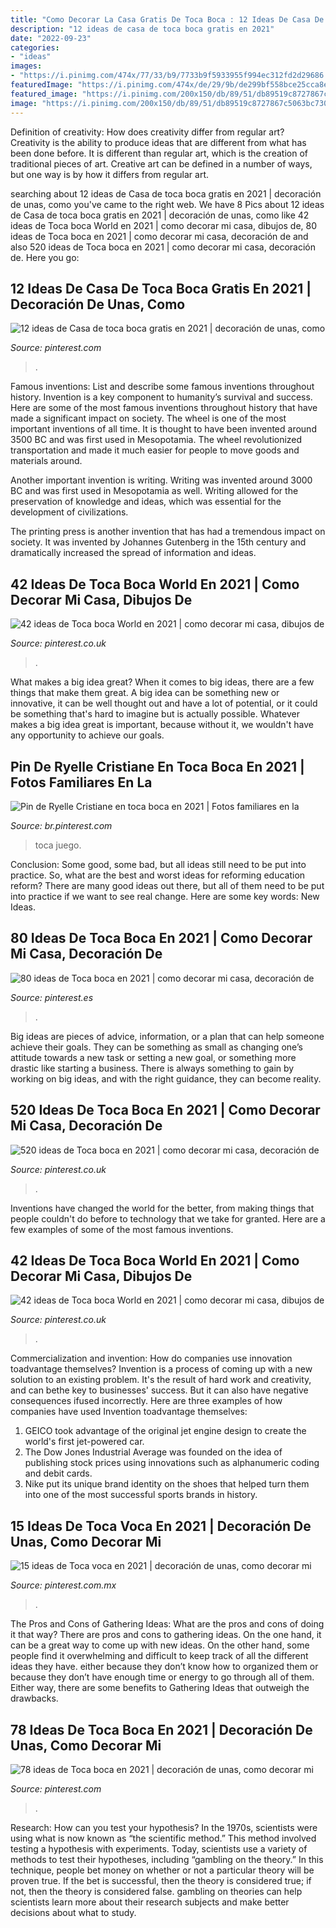 ```yaml
---
title: "Como Decorar La Casa Gratis De Toca Boca : 12 Ideas De Casa De Toca Boca Gratis En 2021"
description: "12 ideas de casa de toca boca gratis en 2021"
date: "2022-09-23"
categories:
- "ideas"
images:
- "https://i.pinimg.com/474x/77/33/b9/7733b9f5933955f994ec312fd2d29686.jpg"
featuredImage: "https://i.pinimg.com/474x/de/29/9b/de299bf558bce25cca8e0e61d2a5f546.jpg"
featured_image: "https://i.pinimg.com/200x150/db/89/51/db89519c8727867c5063bc730507af7b.jpg"
image: "https://i.pinimg.com/200x150/db/89/51/db89519c8727867c5063bc730507af7b.jpg"
---
```



Definition of creativity: How does creativity differ from regular art?
Creativity is the ability to produce ideas that are different from what has been done before. It is different than regular art, which is the creation of traditional pieces of art. Creative art can be defined in a number of ways, but one way is by how it differs from regular art.

	

		
searching about 12 ideas de Casa de toca boca gratis en 2021 | decoración de unas, como you've came to the right web. We have 8 Pics about 12 ideas de Casa de toca boca gratis en 2021 | decoración de unas, como like 42 ideas de Toca boca World en 2021 | como decorar mi casa, dibujos de, 80 ideas de Toca boca en 2021 | como decorar mi casa, decoración de and also 520 ideas de Toca boca en 2021 | como decorar mi casa, decoración de. Here you go:
		
    
## 12 Ideas De Casa De Toca Boca Gratis En 2021 | Decoración De Unas, Como

<img loading=lazy src="https://i.pinimg.com/200x150/d0/98/03/d09803fa477240ab5ec138822c1ae0d0.jpg" onerror="this.onerror=null;this.src='https://tse4.mm.bing.net/th?id=OIP.-ZrL4ldxZ6SsRzwChtF6igAAAA&amp;pid=15.1';" alt="12 ideas de Casa de toca boca gratis en 2021 | decoración de unas, como">

_Source: pinterest.com_

>. 

	

Famous inventions: List and describe some famous inventions throughout history.
Invention is a key component to humanity’s survival and success. Here are some of the most famous inventions throughout history that have made a significant impact on society.
The wheel is one of the most important inventions of all time. It is thought to have been invented around 3500 BC and was first used in Mesopotamia. The wheel revolutionized transportation and made it much easier for people to move goods and materials around.

Another important invention is writing. Writing was invented around 3000 BC and was first used in Mesopotamia as well. Writing allowed for the preservation of knowledge and ideas, which was essential for the development of civilizations.

The printing press is another invention that has had a tremendous impact on society. It was invented by Johannes Gutenberg in the 15th century and dramatically increased the spread of information and ideas.

    
## 42 Ideas De Toca Boca World En 2021 | Como Decorar Mi Casa, Dibujos De

<img loading=lazy src="https://i.pinimg.com/474x/27/fe/0b/27fe0ba45ec8a4491d2ae469cd2242e2.jpg" onerror="this.onerror=null;this.src='https://tse2.mm.bing.net/th?id=OIP.H8TVqpCdSWZrgR7nv-OLmQAAAA&amp;pid=15.1';" alt="42 ideas de Toca boca World en 2021 | como decorar mi casa, dibujos de">

_Source: pinterest.co.uk_

>. 

	

What makes a big idea great?
When it comes to big ideas, there are a few things that make them great. A big idea can be something new or innovative, it can be well thought out and have a lot of potential, or it could be something that's hard to imagine but is actually possible. Whatever makes a big idea great is important, because without it, we wouldn't have any opportunity to achieve our goals.

    
## Pin De Ryelle Cristiane En Toca Boca En 2021 | Fotos Familiares En La

<img loading=lazy src="https://i.pinimg.com/736x/17/a3/e7/17a3e7b9a63791e2e1356ecceb8f0cbd.jpg" onerror="this.onerror=null;this.src='https://tse1.mm.bing.net/th?id=OIP.oiKxPu1C2v-gBkwT5syftQHaJL&amp;pid=15.1';" alt="Pin de Ryelle Cristiane en toca boca en 2021 | Fotos familiares en la">

_Source: br.pinterest.com_

>toca juego. 

	

Conclusion: Some good, some bad, but all ideas still need to be put into practice.
So, what are the best and worst ideas for reforming education reform? There are many good ideas out there, but all of them need to be put into practice if we want to see real change. Here are some key words: New Ideas.

    
## 80 Ideas De Toca Boca En 2021 | Como Decorar Mi Casa, Decoración De

<img loading=lazy src="https://i.pinimg.com/474x/77/33/b9/7733b9f5933955f994ec312fd2d29686.jpg" onerror="this.onerror=null;this.src='https://tse1.mm.bing.net/th?id=OIP.9pFH5ih_7lGaffz8mmsB0wAAAA&amp;pid=15.1';" alt="80 ideas de Toca boca en 2021 | como decorar mi casa, decoración de">

_Source: pinterest.es_

>. 

	

Big ideas are pieces of advice, information, or a plan that can help someone achieve their goals. They can be something as small as changing one’s attitude towards a new task or setting a new goal, or something more drastic like starting a business. There is always something to gain by working on big ideas, and with the right guidance, they can become reality.

    
## 520 Ideas De Toca Boca En 2021 | Como Decorar Mi Casa, Decoración De

<img loading=lazy src="https://i.pinimg.com/474x/bc/fd/bf/bcfdbf0ce2abf39d0fa952312d838590.jpg" onerror="this.onerror=null;this.src='https://tse3.mm.bing.net/th?id=OIP.RFRiDTbXMQJfSeqbSKs9wQAAAA&amp;pid=15.1';" alt="520 ideas de Toca boca en 2021 | como decorar mi casa, decoración de">

_Source: pinterest.co.uk_

>. 

	

Inventions have changed the world for the better, from making things that people couldn't do before to technology that we take for granted. Here are a few examples of some of the most famous inventions.

    
## 42 Ideas De Toca Boca World En 2021 | Como Decorar Mi Casa, Dibujos De

<img loading=lazy src="https://i.pinimg.com/474x/de/29/9b/de299bf558bce25cca8e0e61d2a5f546.jpg" onerror="this.onerror=null;this.src='https://tse2.mm.bing.net/th?id=OIP.KaPzKqupCkafngQo-NxF6wAAAA&amp;pid=15.1';" alt="42 ideas de Toca boca World en 2021 | como decorar mi casa, dibujos de">

_Source: pinterest.co.uk_

>. 

	

Commercialization and invention: How do companies use innovation toadvantage themselves?
Invention is a process of coming up with a new solution to an existing problem. It's the result of hard work and creativity, and can bethe key to businesses' success. But it can also have negative consequences ifused incorrectly. Here are three examples of how companies have used Invention toadvantage themselves: 
1. GEICO took advantage of the original jet engine design to create the world's first jet-powered car.
2. The Dow Jones Industrial Average was founded on the idea of publishing stock prices using innovations such as alphanumeric coding and debit cards.
3. Nike put its unique brand identity on the shoes that helped turn them into one of the most successful sports brands in history.

    
## 15 Ideas De Toca Voca En 2021 | Decoración De Unas, Como Decorar Mi

<img loading=lazy src="https://i.pinimg.com/200x150/db/89/51/db89519c8727867c5063bc730507af7b.jpg" onerror="this.onerror=null;this.src='https://tse3.mm.bing.net/th?id=OIP.AfqkGlr5e9LEV7U9QNZ2xgAAAA&amp;pid=15.1';" alt="15 ideas de Toca voca en 2021 | decoración de unas, como decorar mi">

_Source: pinterest.com.mx_

>. 

	

The Pros and Cons of Gathering Ideas: What are the pros and cons of doing it that way?
There are pros and cons to gathering ideas. On the one hand, it can be a great way to come up with new ideas. On the other hand, some people find it overwhelming and difficult to keep track of all the different ideas they have. either because they don’t know how to organized them or because they don’t have enough time or energy to go through all of them. Either way, there are some benefits to Gathering Ideas that outweigh the drawbacks.

    
## 78 Ideas De Toca Boca En 2021 | Decoración De Unas, Como Decorar Mi

<img loading=lazy src="https://i.pinimg.com/236x/45/a5/cb/45a5cbf4563a8e740190b82e49a7fe82.jpg" onerror="this.onerror=null;this.src='https://tse4.mm.bing.net/th?id=OIP.FVMAY880gyjO5lE0blgR0wAAAA&amp;pid=15.1';" alt="78 ideas de Toca boca en 2021 | decoración de unas, como decorar mi">

_Source: pinterest.com_

>. 

	

Research: How can you test your hypothesis?
In the 1970s, scientists were using what is now known as “the scientific method.” This method involved testing a hypothesis with experiments. Today, scientists use a variety of methods to test their hypotheses, including “gambling on the theory.” In this technique, people bet money on whether or not a particular theory will be proven true. If the bet is successful, then the theory is considered true; if not, then the theory is considered false. gambling on theories can help scientists learn more about their research subjects and make better decisions about what to study.

